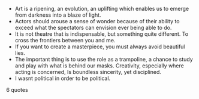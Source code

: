  - Art is a ripening, an evolution, an uplifting which enables us to emerge from darkness into a blaze of light.
 - Actors should arouse a sense of wonder because of their ability to exceed what the spectators can envision ever being able to do.
 - It is not theatre that is indispensable, but something quite different. To cross the frontiers between you and me.
 - If you want to create a masterpiece, you must always avoid beautiful lies.
 - The important thing is to use the role as a trampoline, a chance to study and play with what is behind our masks. Creativity, especially where acting is concerned, Is boundless sincerity, yet disciplined.
 - I wasnt political in order to be political.

6 quotes
